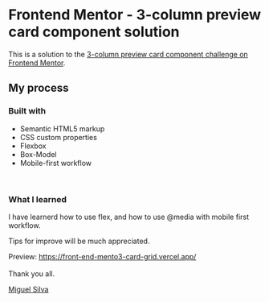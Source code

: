 # Frontend Mentor - 3-column preview card component solution

This is a solution to the [3-column preview card component challenge on Frontend Mentor](https://www.frontendmentor.io/challenges/3column-preview-card-component-pH92eAR2-). 

## My process

### Built with

- Semantic HTML5 markup
- CSS custom properties
- Flexbox
- Box-Model
- Mobile-first workflow

<br>

### What I learned

I have learnerd how to use flex, and how to use @media with mobile first workflow. 

Tips for improve will be much appreciated. 

Preview: https://front-end-mento3-card-grid.vercel.app/
<br>
<br>
Thank you all.

[Miguel Silva](https://code-camp-responsive-wd.vercel.app/)
